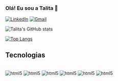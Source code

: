 ### Olá! Eu sou a Talita 👋

[![LinkedIn](https://img.shields.io/badge/linkedin-%230077B5.svg?style=for-the-badge&logo=linkedin&logoColor=white)](https://www.linkedin.com/in/talita-ambrozio/)
[![Gmail](https://img.shields.io/badge/Gmail-D14836?style=for-the-badge&logo=gmail&logoColor=white)](mailto:talitalmeidas@gmail.com)


![Talita's GitHub stats](https://github-readme-stats.vercel.app/api?username=talitaambrozio&show_icons=true&theme=radical)

[![Top Langs](https://github-readme-stats.vercel.app/api/top-langs/?username=talitaambrozio&layout=compact&langs_count=7&theme=dracula)](https://github.com/talitaambrozio/github-readme-stats)


## Tecnologias
<div style="display: inline_block"><br/>
  <img align="center" alt="html5" src="https://img.shields.io/badge/Java-ED8B00?style=for-the-badge&logo=openjdk&logoColor=white" />
  <img align="center" alt="html5" src="https://img.shields.io/badge/Spring-6DB33F?style=for-the-badge&logo=spring&logoColor=white" />
   <img align="center" alt="html5" src="https://img.shields.io/badge/Python-14354C?style=for-the-badge&logo=python&logoColor=white" />
    <img align="center" alt="html5" src="https://img.shields.io/badge/Node.js-43853D?style=for-the-badge&logo=node.js&logoColor=white" />
    <img align="center" alt="html5" src="https://img.shields.io/badge/PostgreSQL-316192?style=for-the-badge&logo=postgresql&logoColor=white" />
    <img align="center" alt="html5" src="https://img.shields.io/badge/MySQL-005C84?style=for-the-badge&logo=mysql&logoColor=white" />

</div>  
